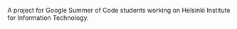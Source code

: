 A project for Google Summer of Code students working on Helsinki Institute for Information Technology.